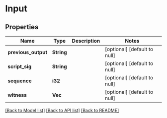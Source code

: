 # Input

## Properties
Name | Type | Description | Notes
------------ | ------------- | ------------- | -------------
**previous_output** | **String** |  | [optional] [default to null]
**script_sig** | **String** |  | [optional] [default to null]
**sequence** | **i32** |  | [optional] [default to null]
**witness** | **Vec<String>** |  | [optional] [default to null]

[[Back to Model list]](../README.md#documentation-for-models) [[Back to API list]](../README.md#documentation-for-api-endpoints) [[Back to README]](../README.md)


